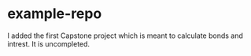 # example-repo
I added the first Capstone project which is meant to calculate bonds and intrest. It is uncompleted.
